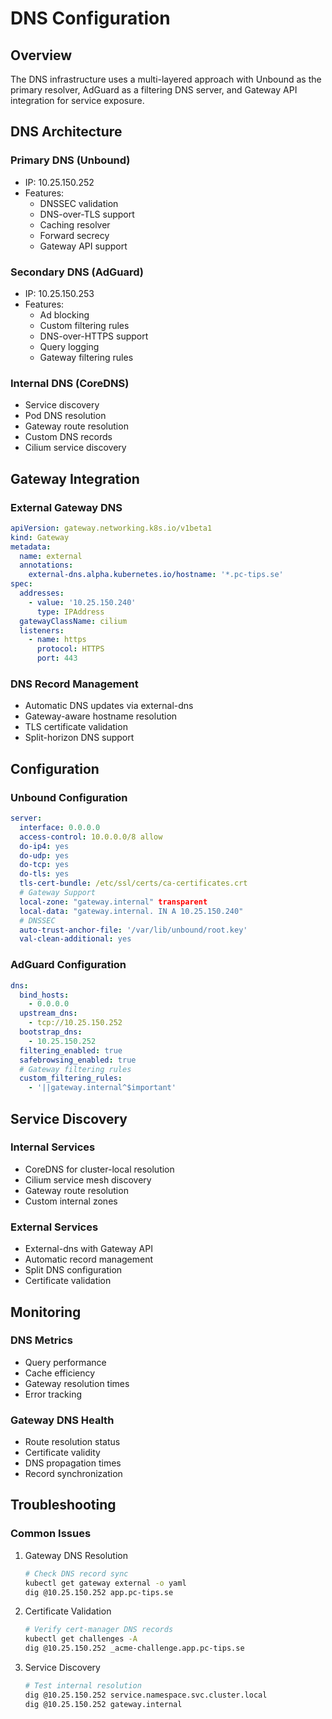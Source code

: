 # DNS Configuration

## Overview

The DNS infrastructure uses a multi-layered approach with Unbound as the primary resolver, AdGuard as a filtering DNS
server, and Gateway API integration for service exposure.

## DNS Architecture

### Primary DNS (Unbound)

- IP: 10.25.150.252
- Features:
  - DNSSEC validation
  - DNS-over-TLS support
  - Caching resolver
  - Forward secrecy
  - Gateway API support

### Secondary DNS (AdGuard)

- IP: 10.25.150.253
- Features:
  - Ad blocking
  - Custom filtering rules
  - DNS-over-HTTPS support
  - Query logging
  - Gateway filtering rules

### Internal DNS (CoreDNS)

- Service discovery
- Pod DNS resolution
- Gateway route resolution
- Custom DNS records
- Cilium service discovery

## Gateway Integration

### External Gateway DNS

```yaml
apiVersion: gateway.networking.k8s.io/v1beta1
kind: Gateway
metadata:
  name: external
  annotations:
    external-dns.alpha.kubernetes.io/hostname: '*.pc-tips.se'
spec:
  addresses:
    - value: '10.25.150.240'
      type: IPAddress
  gatewayClassName: cilium
  listeners:
    - name: https
      protocol: HTTPS
      port: 443
```

### DNS Record Management

- Automatic DNS updates via external-dns
- Gateway-aware hostname resolution
- TLS certificate validation
- Split-horizon DNS support

## Configuration

### Unbound Configuration

```yaml
server:
  interface: 0.0.0.0
  access-control: 10.0.0.0/8 allow
  do-ip4: yes
  do-udp: yes
  do-tcp: yes
  do-tls: yes
  tls-cert-bundle: /etc/ssl/certs/ca-certificates.crt
  # Gateway Support
  local-zone: "gateway.internal" transparent
  local-data: "gateway.internal. IN A 10.25.150.240"
  # DNSSEC
  auto-trust-anchor-file: '/var/lib/unbound/root.key'
  val-clean-additional: yes
```

### AdGuard Configuration

```yaml
dns:
  bind_hosts:
    - 0.0.0.0
  upstream_dns:
    - tcp://10.25.150.252
  bootstrap_dns:
    - 10.25.150.252
  filtering_enabled: true
  safebrowsing_enabled: true
  # Gateway filtering rules
  custom_filtering_rules:
    - '||gateway.internal^$important'
```

## Service Discovery

### Internal Services

- CoreDNS for cluster-local resolution
- Cilium service mesh discovery
- Gateway route resolution
- Custom internal zones

### External Services

- External-dns with Gateway API
- Automatic record management
- Split DNS configuration
- Certificate validation

## Monitoring

### DNS Metrics

- Query performance
- Cache efficiency
- Gateway resolution times
- Error tracking

### Gateway DNS Health

- Route resolution status
- Certificate validity
- DNS propagation times
- Record synchronization

## Troubleshooting

### Common Issues

1. Gateway DNS Resolution

   ```bash
   # Check DNS record sync
   kubectl get gateway external -o yaml
   dig @10.25.150.252 app.pc-tips.se
   ```

2. Certificate Validation

   ```bash
   # Verify cert-manager DNS records
   kubectl get challenges -A
   dig @10.25.150.252 _acme-challenge.app.pc-tips.se
   ```

3. Service Discovery
   ```bash
   # Test internal resolution
   dig @10.25.150.252 service.namespace.svc.cluster.local
   dig @10.25.150.252 gateway.internal
   ```
